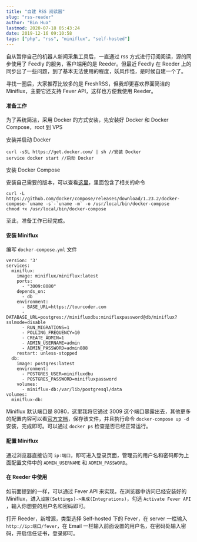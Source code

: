 ```yaml
---
title: "自建 RSS 阅读器"
slug: "rss-reader"
author: "Bin Hua"
lastmod: 2020-07-18 05:43:24
date: 2019-12-16 09:10:58
tags: ["php", "rss", "miniflux", "self-hosted"]
---
```


自从暂停自己的机器人新闻采集工具后，一直通过 rss 方式进行订阅阅读，源的同步使用了 Feedly 的服务，客户端用的是 Reeder。但最近 Feedly 在 Reeder 上的同步出了一些问题，到了基本无法使用的程度，妖风作怪，是时候自建一个了。

寻找一圈后，大家推荐比较多的是 FreshRSS，但我却更喜欢界面简洁的 Miniflux，主要它还支持 Fever API，这样也方便我使用 Reeder。


#### 准备工作

为了系统简洁，采用 Docker 的方式安装，先安装好 Docker 和 Docker Compose，root 到 VPS

安装并启动 Docker

```
curl -sSL https://get.docker.com/ | sh //安装 Docker
service docker start //启动 Docker
```

安装 Docker Compose

安装自己需要的版本，可以查看[这里](https://github.com/docker/compose/releases)，里面包含了相关的命令

```
curl -L https://github.com/docker/compose/releases/download/1.23.2/docker-compose-`uname -s`-`uname -m` -o /usr/local/bin/docker-compose
chmod +x /usr/local/bin/docker-compose
```

至此，准备工作已经完成。

#### 安装 Miniflux

编写 `docker-compose.yml` 文件

```
version: '3'
services:
  miniflux:
    image: miniflux/miniflux:latest
    ports:
      - "3009:8080"
    depends_on:
      - db
    environment:
      - BASE_URL=https://tourcoder.com
      - DATABASE_URL=postgres://minifluxdbu:minifluxpassword@db/miniflux?sslmode=disable
      - RUN_MIGRATIONS=1
      - POLLING_FREQUENCY=10
      - CREATE_ADMIN=1
      - ADMIN_USERNAME=admin
      - ADMIN_PASSWORD=admin888
    restart: unless-stopped
  db:
    image: postgres:latest
    environment:
      - POSTGRES_USER=minifluxdbu
      - POSTGRES_PASSWORD=minifluxpassword
    volumes:
      - miniflux-db:/var/lib/postgresql/data
volumes:
  miniflux-db:
```

Miniflux 默认端口是 8080，这里我将它通过 3009 这个端口暴露出去，其他更多的配置内容可以看[官方文档](https://miniflux.app/docs/configuration.html)，保存该文件，并且执行命令 `docker-compose up -d` 安装，完成即可。可以通过 `docker ps` 检查是否已经正常运行。

#### 配置 Miniflux

通过浏览器直接访问 `ip:端口`，即可进入登录页面，管理员的用户名和密码即为上面配置文件中的 `ADMIN_USERNAME` 和 `ADMIN_PASSWORD`。

#### 在 Reeder 中使用

如前面提到的一样，可以通过 Fever API 来实现，在浏览器中访问已经安装好的 Miniflux，进入`设置(Settings)->集成(Integrations)`，勾选 `Activate Fever API `，输入你想要的用户名和密码即可。

打开 Reeder，新增源，类型选择 Self-hosted 下的 Fever，在 server 一栏输入 `http://ip:端口/fever`，在 Email 一栏输入前面设置的用户名，在密码处输入密码，开启信任证书，登录即可。